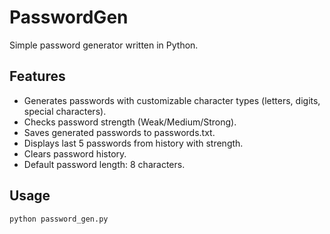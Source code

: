 # PasswordGen
Simple password generator written in Python.

## Features
- Generates passwords with customizable character types (letters, digits, special characters).
- Checks password strength (Weak/Medium/Strong).
- Saves generated passwords to passwords.txt.
- Displays last 5 passwords from history with strength.
- Clears password history.
- Default password length: 8 characters.

## Usage
```bash
python password_gen.py
